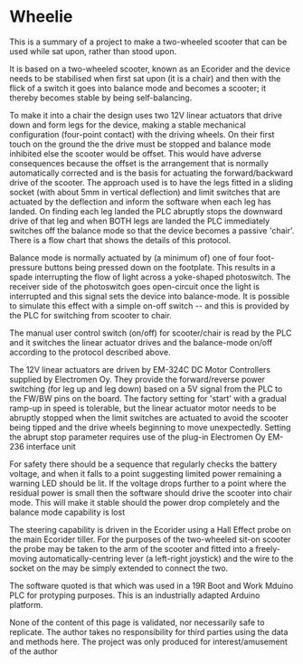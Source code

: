 # Wheelie
This is a summary of a project to make a two-wheeled scooter that can be used while sat upon, rather than stood upon.

It is based on a two-wheeled scooter, known as an Ecorider and the device needs to be stabilised when first sat upon (it is a chair) and then with the flick of a switch it goes into balance mode and becomes a scooter; it thereby becomes stable by being self-balancing.

To make it into a chair the design uses two 12V linear actuators that drive down and form legs for the device, making a stable mechanical configuration (four-point contact) with the driving wheels. On their first touch on the ground the the drive must be stopped and balance mode inhibited else the scooter would be offset.  This would have adverse consequences because the offset is the arrangement that is normally automatically corrected and is the basis for actuating the forward/backward drive of the scooter.  The approach used is to have the legs fitted in a sliding socket (with about 5mm in vertical deflection) and limit switches that are actuated by the deflection and inform the software when each leg has landed.  On finding each leg landed the PLC abruptly stops the downward drive of that leg and when BOTH legs are landed the PLC immediately switches off the balance mode so that the device becomes a passive 'chair'.  There is a flow chart that shows the details of this protocol.

Balance mode is normally actuated by (a minimum of) one of four foot-pressure buttons being pressed down on the footplate. This results in a spade interrupting the flow of light across a yoke-shaped photoswitch.  The receiver side of the photoswitch goes open-circuit once the light is interrupted and this signal sets the device into balance-mode.  It is possible to simulate this effect with a simple on-off switch -- and this is provided by the PLC for switching from scooter to chair.

The manual user control switch (on/off) for scooter/chair is read by the PLC and it switches the linear actuator drives and the balance-mode on/off according to the protocol described above.

The 12V linear actuators are driven by EM-324C DC Motor Controllers supplied by Electromen Oy.  They provide the forward/reverse power switching (for leg up and leg down) based on a 5V signal from the PLC to the FW/BW pins on the board.  The factory setting for 'start' with a gradual ramp-up in speed is tolerable, but the linear actuator motor needs to be abruptly stopped when the limit switches are actuated to avoid the scooter being tipped and the drive wheels beginning to move unexpectedly.  Setting the abrupt stop parameter requires use of the plug-in Electromen Oy EM-236 interface unit

For safety there should be a sequence that regularly checks the battery voltage, and when it falls to a point suggesting limited power remaining a warning LED should be lit.  If the voltage drops further to a point where the residual power is small then the software should drive the scooter into chair mode.  This will make it stable should the power drop completely and the balance mode capability is lost

The steering capability is driven in the Ecorider using a Hall Effect probe on the main Ecorider tiller.  For the purposes of the two-wheeled sit-on scooter the probe may be taken to the arm of the scooter and fitted into a freely-moving automatically-centring lever (a left-right joystick) and the wire to the socket on the may be simply extended to connect the two.

The software quoted is that which was used in a 19R Boot and Work Mduino PLC for protyping purposes.  This is an industrially adapted Arduino platform.

None of the content of this page is validated, nor necessarily safe to replicate.  The author takes no responsibility for third parties using the data and methods here.  The project was only produced for interest/amusement of the author
